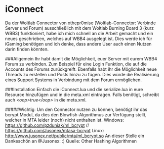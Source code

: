 iConnect
========
Da der Woltlab Connector von xthepr0mise (Woltlab-Connector: Verbinde Server und Forum) ausschließlich mit dem Woltlab Burning Board 3 (kurz WBB3) funktioniert, habe ich mich schnell an die Arbeit gemacht und ein neues geschrieben, welches auf WBB4 ausgelegt ist. Dies werde ich für iGaming benötigen und ich denke, dass andere User auch einen Nutzen darin finden könnten.

###Allgemein
Ihr habt damit die Möglichkeit, euer Server mit eurem WBB4 Forum zu verbinden. Zum Beispiel für eine Login Funktion, die auf die Accounts des Forums zurückgreift. Ebenfalls habt ihr die Möglichkeit neue Threads zu erstellen und Posts hinzu zu fügen. Dies würde die Realisierung eines Support Systems in Verbindung mit dem Forum ermöglichen.

###Installation
Einfach die iConnect.lua und die serialize.lua in eure Resource hinzufügen und in die meta.xml eintragen. Falls benötigt, schreibt auch *&lt;oop&gt;true&lt;/oop&gt;* in die meta.xml.

#####Wichtig:
Um den Connector nutzen zu können, benötigt ihr das bcrypt Modul, da dies den Blowfish-Algorithmus zur Verfügung stellt, welcher in MTA leider (noch) nicht enthalten ist.
Windows: https://github.com/pzduniak/ml_bcrypt // https://github.com/Jusonex/mtasa-bcrypt
Linux: http://www.jusonex.net/public/mta/ml_bcrypt.so
An dieser Stelle ein Dankeschön an @Jusonex: :)
Quelle: Other Hashing Algorithmen
